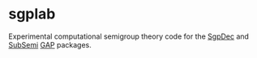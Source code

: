 # sgplab
Experimental computational semigroup theory code for the [SgpDec](https://github.com/gap-packages/sgpdec) and [SubSemi](https://github.com/gap-packages/subsemi) [GAP](https://www.gap-system.org/) packages.
